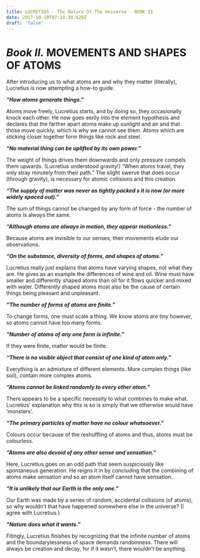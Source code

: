 ```yaml
---
title: LUCRETIUS - The Nature Of The Universe - BOOK II
date: 2017-10-10T07:24:38.629Z
draft: 'false'
---
```


# *Book II.* MOVEMENTS AND SHAPES OF ATOMS

After introducing us to what atoms are and why they matter (literally), Lucretius is now attempting a how-to guide.

***“How atoms generate things.”***

Atoms move freely, Lucretius starts, and by doing so, they occasionally knock each other. He now goes eerily into the element hypothesis and declares that the farther apart atoms make up sunlight and air and that those move quickly, which is why we cannot see them. Atoms which are sticking closer together form things like rock and steel.

***“No material thing can be uplifted by its own power.”***

The weight of things drives them downwards and only pressure compels them upwards. (Lucretius understood gravity!)
“When atoms travel, they only stray minutely from their path.”
The slight swerve that does occur (through gravity), is necessary for atomic collisions and this creation. 

***“The supply of matter was never as tightly packed s it is now (or more widely spaced out).”***

 The sum of things cannot be changed by any form of force - the number of atoms is always the same.

***“Although atoms are always in motion, they appear motionless.”***

 Because atoms are invisible to our senses, their movements elude our observations.

***“On the substance, diversity of forms, and shapes of atoms.”***

 Lucretius really just explains that atoms have varying shapes, not what they are. He gives as an example the differences of wine and oil.
Wine must have smaller and differently shaped atoms than oil for it flows quicker and mixed with water. Differently shaped atoms must also be the cause of certain things being pleasant and unpleasant.

***“The number of forms of atoms are finite.”***

 To change forms, one must scale a thing. We know atoms are tiny however, so atoms cannot have too many forms.

***“Number of atoms of any one form is infinite.”***

 If they were finite, matter would be finite. 

***“There is no visible object that consist of one kind of atom only.”***

 Everything is an admixture of different elements. More complex things (like soil), contain more complex atoms.

***“Atoms cannot be linked randomly to every other atom.”***

 There appears to be a specific necessity to what combines to make what. Lucretius’ explanation why this is so is simply that we otherwise would have ‘monsters’.

***“The primary particles of matter have no colour whatsoever.”***

 Colours occur because of the reshuffling of atoms and thus, atoms must be colourless.

***“Atoms are also devoid of any other sense and sensation.”***

 Here, Lucretius goes on an odd path that seem suspiciously like spontaneous generation. He reigns it in by concluding that the combining of atoms make sensation and so an atom itself cannot have sensation.

***“It is unlikely that our Earth  is the only one.”***

Our Earth was made by a series of random, accidental collisions (of atoms), so why wouldn’t that have happened somewhere else in the universe? (I agree with Lucretius.)

***“Nature does what it wants.”***

 Fitingly, Lucretius finishes by recognizing that the infinite number of atoms and the boundarylessness of space demands randomness. There will always be creation and decay, for if it wasn’t, there wouldn’t be anything.
